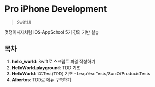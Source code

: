 Pro iPhone Development
==========
> SwiftUI

멋쟁이사자처럼 iOS-AppSchool 5기 강의 기반 실습

## **목차**

1. **hello_world**: Swift로 스크립트 파일 작성하기
2. **HelloWorld.playground**: TDD 기초
3. **HelloWorld**: XCTest(TDD) 기초 - LeapYearTests/SumOfProductsTests
4. **Albertos**: TDD로 메뉴 구축하기
